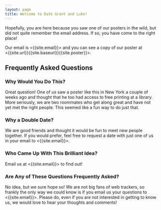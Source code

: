 ```yaml
---
layout: page
title: Welcome to Date Grant and Luke!
---
```


Hopefully, you are here because you saw one of our posters in the wild, but did not quite remember the email address. If so, you have come to the right place! 

Our email is <{{site.email}}> and you can see a copy of our poster at <{{site.url}}{{site.baseurl}}{{site.poster}}>.

## Frequently Asked Questions

### Why Would You Do This?
Great question! One of us saw a poster like this in New York a couple of weeks ago and thought that he too had access to free printing at a library. More seriously, we are two roommates who get along great and have not yet met the right people. This seemed like a fun way to do just that.

### Why a Double Date?
We are good friends and thought it would be fun to meet new people together. If you would prefer, feel free to request a date with just one of us in your email to <{{site.email}}>.

### Who Came Up With This Brilliant Idea?
Email us at <{{site.email}}> to find out!

### Are Any of These Questions Frequently Asked?
No idea, but we sure hope so! We are not big fans of web trackers, so frankly the only way we could know is if you email us your questions to <{{site.email}}>. Please do, even if you are not interested in getting to know us, we would love to hear your thoughts and comments!

